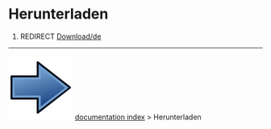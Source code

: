 # Herunterladen
1.  REDIRECT [Download/de](Download/de.md)



---
![](images/Button_right.svg) [documentation index](../README.md) > Herunterladen
